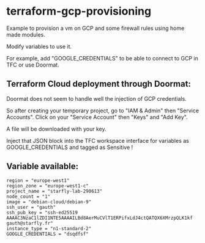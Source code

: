 terraform-gcp-provisioning
==========================

Example to provision a vm on GCP and some firewall rules using home made modules.

Modify variables to use it.

For example, add "GOOGLE_CREDENTIALS" to be able to connect to GCP in TFC or use Doormat.

Terraform Cloud deployment through Doormat:
-------------------------------------------

Doormat does not seem to handle well the injection of GCP credentials.

So after creating your temporary project, go to "IAM & Admin" then "Service Accounts".
Click on your "Service Account" then "Keys" and "Add Key".

A file will be downloaded with your key.

Inject that JSON block into the TFC workspace interface for variables as GOOGLE_CREDENTIALS and tagged as Sensitive !

Variable available:
-------------------

```
region = "europe-west1"
region_zone = "europe-west1-c"
project_name = "starfly-lab-290613"
node_count = "1"
image = "debian-cloud/debian-9"
ssh_user = "gauth"
ssh_pub_key = "ssh-ed25519 AAAAC3NzaC1lZDI1NTE5AAAAILBd8AerMuCVlT1ERPifxLdJ4ctQATQX6XMrzpQLK1kf gauth@starfly.fr"
instance_type = "n1-standard-2"
GOOGLE_CREDENTIALS = "dsqdfsf"
```

